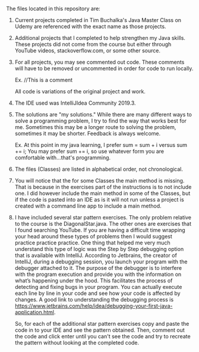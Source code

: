 The files located in this repository are:

1. Current projects completed in Tim Buchalka's Java Master Class on Udemy
   are referenced with the exact name as those projects.

2. Additional projects that I completed to help strengthen my Java skills. 
   These projects did not come from the course but either through YouTube videos, 
   stackoverflow.com, or some other source. 

3. For all projects, you may see commented out code. These comments will 
   have to be removed or uncommented in order for code to run locally. 

   Ex. //This is a comment

   All code is variations of the original project and work.

4. The IDE used was IntelliJIdea Community 2019.3. 

5. The solutions are "my solutions." While there are many different 
   ways to solve a programming problem, I try to find the way that works
   best for me. Sometimes this may be a longer route to solving the problem, 
   sometimes it may be shorter. Feedback is always welcome.
   
   Ex. At this point in my java learning, I prefer sum =  sum + i versus 
   sum += i; You may prefer sum += i, so use whatever form you are comfortable 
   with...that's programming.
     
6. The files (Classes) are listed in alphabetical order, not chronological.

7. You will notice that the for some Classes the main method is missing. That is because in 
   the exercises part of the instructions is to not include one. I did however include 
   the main method in some of the Classes, but if the code is pasted into an IDE as is it will not run
   unless a project is created with a command line app to include a main method. 

8. I have included several star pattern exercises. The only problem relative to the course is the 
   DiagonalStar.java. The other ones are exercises that I found searching YouTube. If you are 
   having a difficult time wrapping your head around these types of problems then I would suggest
   practice practice practice. One thing that helped me very much understand this type of 
   logic was the Step by Step debugging option that is available with IntelliJ. According to 
   Jetbrains, the creator of IntelliJ, during a debugging session, you launch your program with 
   the debugger attached to it. The purpose of the debugger is to interfere with the program 
   execution and provide you with the information on what’s happening under the hood. This facilitates 
   the process of detecting and fixing bugs in your program.  You can actually execute each line by line 
   in your code and see how your code is affected by changes. A good link to understanding the debugging
   process is https://www.jetbrains.com/help/idea/debugging-your-first-java-application.html.
   
   So, for each of the additional star pattern exercises copy and paste the code in to your IDE and 
   see the pattern obtained. Then, comment out the code and click enter until you can't see the code 
   and try to recreate the pattern without looking at the completed code. 